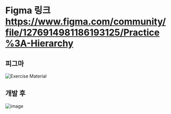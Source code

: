 # Figma 링크 https://www.figma.com/community/file/1276914981186193125/Practice%3A-Hierarchy

## 피그마
![Exercise Material](https://github.com/gk7734/WebDesign/assets/127005459/2d94121a-18c1-4b51-87fd-b61cb451d686)

## 개발 후
![image](https://github.com/gk7734/WebDesign/assets/127005459/0bdf96ea-515b-4afa-8dd2-8ad8e25496b9)

